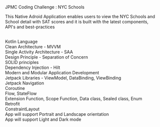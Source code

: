 JPMC Coding Challenge : NYC Schools

This Native Adroid Application enables users to view the NYC Schools and School detail with SAT scores and it is built with the latest components, API's and best-practices

<br> Kotlin Language
<br> Clean Architecture - MVVM
<br> Single Activity Architecture - SAA
<br> Design Principle - Separation of Concern
<br> SOLID principles
<br> Dependency Injection - Hilt
<br> Modern and Modular Application Development
<br> Jetpack Libraries - ViewModel, DataBinding, ViewBinding
<br> Jetpack Navigation
<br> Coroutine
<br> Flow, StateFlow
<br> Extension Function, Scope Function, Data class, Sealed class, Enum
<br> Retrofit
<br> ConstraintLayout
<br> App will support Portrait and Landscape orientation
<br> App will support Light and Dark mode

